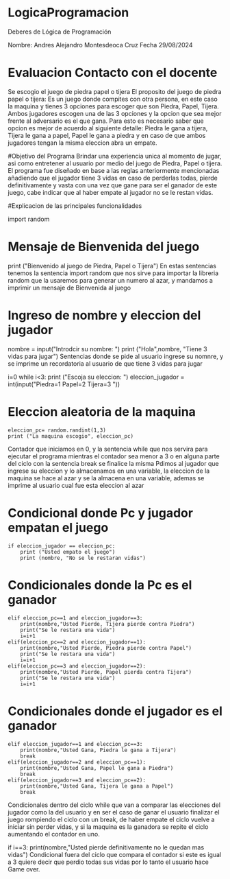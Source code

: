 # LogicaProgramacion
Deberes de Lógica de Programación

Nombre: Andres Alejandro Montesdeoca Cruz
Fecha 29/08/2024

# Evaluacion Contacto con el docente
Se escogio el juego de piedra papel o tijera
El proposito del juego de piedra papel o tijera: Es un juego donde compites con otra persona, en este caso la maquina y tienes 3 opciones para escoger que son Piedra, Papel, Tijera. Ambos jugadores escogen una de las 3 opciones y la opcion que sea mejor frente al adversario es el que gana.
Para esto es necesario saber que opcion es mejor de acuerdo al siguiente detalle: Piedra le gana a tijera, Tijera le gana a papel, Papel le gana a piedra y en caso de que ambos jugadores tengan la misma eleccion abra un empate.

#Objetivo del Programa
Brindar una experiencia unica al momento de jugar, asi como entretener al usuario por medio del juego de Piedra, Papel o tijera.
El programa fue diseñado en base a las reglas anteriormente mencionadas añadiendo que el jugador tiene 3 vidas en caso de perderlas todas, pierde definitivamente y vasta con una vez que gane para ser el ganador de este juego, cabe indicar que al haber empate al jugador no se le restan vidas.

#Explicacion de las principales funcionalidades

import random
# Mensaje de Bienvenida del juego
print ("Bienvenido al juego de Piedra, Papel o Tijera")
En estas sentencias tenemos la sentencia import random que nos sirve para importar la libreria random que la usaremos para generar un numero al azar, y mandamos a imprimir un mensaje de Bienvenida al juego

# Ingreso de nombre y eleccion del jugador
nombre = input("Introdcir su nombre: ")
print ("Hola",nombre, "Tiene 3 vidas para jugar")
Sentencias donde se pide al usuario ingrese su nomnre, y se imprime un recordatoria al usuario de que tiene 3 vidas para jugar

i=0
while i<3:
    print ("Escoja su eleccion: ")
    eleccion_jugador = int(input("Piedra=1 Papel=2 Tijera=3 "))
# Eleccion aleatoria de la maquina
    eleccion_pc= random.randint(1,3)
    print ("La maquina escogio", eleccion_pc)
Contador que iniciamos en 0, y la sentencia while que nos servira para ejecutar el programa mientras el contador sea menor a 3 o en alguna parte del ciclo con la sentencia break se finalice la misma
Pdimos al jugador que ingrese su eleccion y lo almacenamos en una variable, la eleccion de la maquina se hace al azar y se la almacena en una variable, ademas se imprime al usuario cual fue esta eleccion al azar

# Condicional donde Pc y jugador empatan el juego
    if eleccion_jugador == eleccion_pc:
        print ("Usted empato el juego")
        print (nombre, "No se le restaran vidas")
# Condicionales donde la Pc es el ganador
    elif eleccion_pc==1 and eleccion_jugador==3:
        print(nombre,"Usted Pierde, Tijera pierde contra Piedra")
        print("Se le restara una vida")
        i=i+1
    elif(eleccion_pc==2 and eleccion_jugador==1):
        print(nombre,"Usted Pierde, Piedra pierde contra Papel")
        print("Se le restara una vida")
        i=i+1
    elif(eleccion_pc==3 and eleccion_jugador==2):
        print(nombre,"Usted Pierde, Papel pierda contra Tijera")
        print("Se le restara una vida")
        i=i+1
# Condicionales donde el jugador es el ganador
    elif eleccion_jugador==1 and eleccion_pc==3:
        print(nombre,"Usted Gana, Piedra le gana a Tijera")
        break
    elif(eleccion_jugador==2 and eleccion_pc==1):
        print(nombre,"Usted Gana, Papel le gana a Piedra")
        break
    elif(eleccion_jugador==3 and eleccion_pc==2):
        print(nombre,"Usted Gana, Tijera le gana a Papel")
        break

Condicionales dentro del ciclo while que van a comparar las elecciones del jugador como la del usuario y en ser el caso de ganar el usuario finalizar el juego rompiendo el ciclo con un break, de haber empate el ciclo vuelve a iniciar sin perder vidas, y si la maquina es la ganadora se repite el ciclo aumentando el contador en uno.

if i==3:
    print(nombre,"Usted pierde definitivamente no le quedan mas vidas")
Condicional fuera del ciclo que compara el contador si este es igual a 3 quiere decir que perdio todas sus vidas por lo tanto el usuario hace Game over.




    
